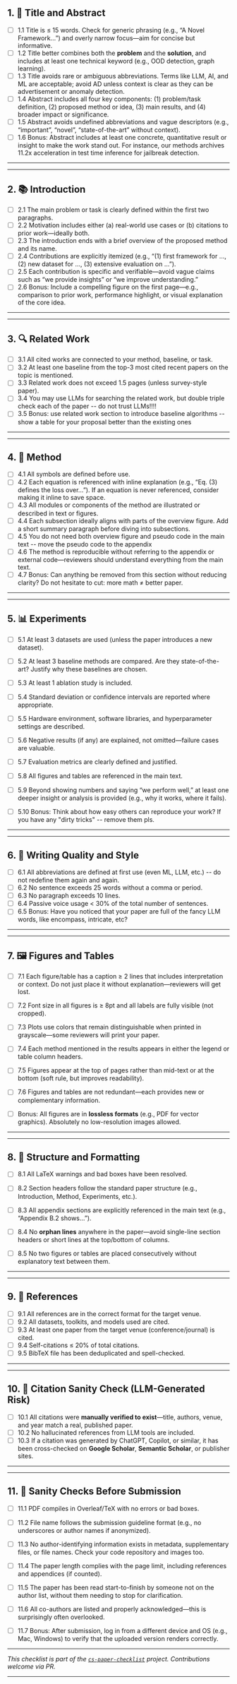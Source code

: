 ## 1. 🎯 Title and Abstract

- [ ] 1.1 Title is ≤ 15 words. Check for generic phrasing (e.g., “A Novel Framework...”) and overly narrow focus—aim for concise but informative.
- [ ] 1.2 Title better combines both the **problem** and the **solution**, and includes at least one technical keyword (e.g., OOD detection, graph learning).
- [ ] 1.3 Title avoids rare or ambiguous abbreviations. Terms like LLM, AI, and ML are acceptable; avoid AD unless context is clear as they can be advertisement or anomaly detection.
- [ ] 1.4 Abstract includes all four key components: (1) problem/task definition, (2) proposed method or idea, (3) main results, and (4) broader impact or significance.
- [ ] 1.5 Abstract avoids undefined abbreviations and vague descriptors (e.g., “important”, “novel”, “state-of-the-art” without context).
- [ ] 1.6 Bonus: Abstract includes at least one concrete, quantitative result or insight to make the work stand out. For instance, our methods archives 11.2x acceleration in test time inference for jailbreak detection.

---


---

## 2. 📚 Introduction

- [ ] 2.1 The main problem or task is clearly defined within the first two paragraphs.
- [ ] 2.2 Motivation includes either (a) real-world use cases or (b) citations to prior work—ideally both.
- [ ] 2.3 The introduction ends with a brief overview of the proposed method and its name.
- [ ] 2.4 Contributions are explicitly itemized (e.g., “(1) first framework for ..., (2) new dataset for ..., (3) extensive evaluation on ...”).
- [ ] 2.5 Each contribution is specific and verifiable—avoid vague claims such as “we provide insights” or “we improve understanding.”
- [ ] 2.6 Bonus: Include a compelling figure on the first page—e.g., comparison to prior work, performance highlight, or visual explanation of the core idea.

---


---

## 3. 🔍 Related Work

- [ ] 3.1 All cited works are connected to your method, baseline, or task.
- [ ] 3.2 At least one baseline from the top-3 most cited recent papers on the topic is mentioned.
- [ ] 3.3 Related work does not exceed 1.5 pages (unless survey-style paper).
- [ ] 3.4 You may use LLMs for searching the related work, but double triple check each of the paper -- do not trust LLMs!!!!
- [ ] 3.5 Bonus: use related work section to introduce baseline algorithms -- show a table for your proposal better than the existing ones

---


---

## 4. 🧪 Method

- [ ] 4.1 All symbols are defined before use.
- [ ] 4.2 Each equation is referenced with inline explanation (e.g., “Eq. (3) defines the loss over…”). If an equation is never referenced, consider making it inline to save space.
- [ ] 4.3 All modules or components of the method are illustrated or described in text or figures.
- [ ] 4.4 Each subsection ideally aligns with parts of the overview figure. Add a short summary paragraph before diving into subsections.
- [ ] 4.5 You do not need both overview figure and pseudo code in the main text -- move the pseudo code to the appendix
- [ ] 4.6 The method is reproducible without referring to the appendix or external code—reviewers should understand everything from the main text.
- [ ] 4.7 Bonus: Can anything be removed from this section without reducing clarity? Do not hesitate to cut: more math ≠ better paper.

---


---

## 5. 📊 Experiments

- [ ] 5.1 At least 3 datasets are used (unless the paper introduces a new dataset).
- [ ] 5.2 At least 3 baseline methods are compared. Are they state-of-the-art? Justify why these baselines are chosen.
- [ ] 5.3 At least 1 ablation study is included.
- [ ] 5.4 Standard deviation or confidence intervals are reported where appropriate.
- [ ] 5.5 Hardware environment, software libraries, and hyperparameter settings are described.
- [ ] 5.6 Negative results (if any) are explained, not omitted—failure cases are valuable.
- [ ] 5.7 Evaluation metrics are clearly defined and justified.
- [ ] 5.8 All figures and tables are referenced in the main text.
- [ ] 5.9 Beyond showing numbers and saying “we perform well,” at least one deeper insight or analysis is provided (e.g., why it works, where it fails).
- [ ] 5.10 Bonus: Think about how easy others can reproduce your work? If you have any "dirty tricks" -- remove them pls.


---


---

## 6. 🧾 Writing Quality and Style

- [ ] 6.1 All abbreviations are defined at first use (even ML, LLM, etc.) -- do not redefine them again and again.
- [ ] 6.2 No sentence exceeds 25 words without a comma or period.
- [ ] 6.3 No paragraph exceeds 10 lines.
- [ ] 6.4 Passive voice usage < 30% of the total number of sentences.
- [ ] 6.5 Bonus: Have you noticed that your paper are full of the fancy LLM words, like encompass, intricate, etc?

---


---

## 7. 🖼️ Figures and Tables

- [ ] 7.1 Each figure/table has a caption ≥ 2 lines that includes interpretation or context. Do not just place it without explanation—reviewers will get lost.
- [ ] 7.2 Font size in all figures is ≥ 8pt and all labels are fully visible (not cropped).
- [ ] 7.3 Plots use colors that remain distinguishable when printed in grayscale—some reviewers will print your paper.
- [ ] 7.4 Each method mentioned in the results appears in either the legend or table column headers.
- [ ] 7.5 Figures appear at the top of pages rather than mid-text or at the bottom (soft rule, but improves readability).
- [ ] 7.6 Figures and tables are not redundant—each provides new or complementary information.
- [ ] Bonus: All figures are in **lossless formats** (e.g., PDF for vector graphics). Absolutely no low-resolution images allowed.


---


---

## 8. 🧱 Structure and Formatting

- [ ] 8.1 All LaTeX warnings and bad boxes have been resolved.
- [ ] 8.2 Section headers follow the standard paper structure (e.g., Introduction, Method, Experiments, etc.).
- [ ] 8.3 All appendix sections are explicitly referenced in the main text (e.g., “Appendix B.2 shows…”).
- [ ] 8.4 No **orphan lines** anywhere in the paper—avoid single-line section headers or short lines at the top/bottom of columns.
- [ ] 8.5 No two figures or tables are placed consecutively without explanatory text between them.


---


---

## 9. 📎 References

- [ ] 9.1 All references are in the correct format for the target venue.
- [ ] 9.2 All datasets, toolkits, and models used are cited.
- [ ] 9.3 At least one paper from the target venue (conference/journal) is cited.
- [ ] 9.4 Self-citations ≤ 20% of total citations.
- [ ] 9.5 BibTeX file has been deduplicated and spell-checked.

---


---

## 10. 🛑 Citation Sanity Check (LLM-Generated Risk)

- [ ] 10.1 All citations were **manually verified to exist**—title, authors, venue, and year match a real, published paper.
- [ ] 10.2 No hallucinated references from LLM tools are included.
- [ ] 10.3 If a citation was generated by ChatGPT, Copilot, or similar, it has been cross-checked on **Google Scholar**, **Semantic Scholar**, or publisher sites.

---


---

## 11. 🧠 Sanity Checks Before Submission

- [ ] 11.1 PDF compiles in Overleaf/TeX with no errors or bad boxes.
- [ ] 11.2 File name follows the submission guideline format (e.g., no underscores or author names if anonymized).
- [ ] 11.3 No author-identifying information exists in metadata, supplementary files, or file names. Check your code repository and images too.
- [ ] 11.4 The paper length complies with the page limit, including references and appendices (if counted).
- [ ] 11.5 The paper has been read start-to-finish by someone not on the author list, without them needing to stop for clarification.
- [ ] 11.6 All co-authors are listed and properly acknowledged—this is surprisingly often overlooked.
- [ ] 11.7 Bonus: After submission, log in from a different device and OS (e.g., Mac, Windows) to verify that the uploaded version renders correctly.


---

_This checklist is part of the [`cs-paper-checklist`](https://github.com/yzhao062/cs-paper-checklist) project. Contributions welcome via PR._

---
